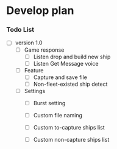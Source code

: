 # Develop plan

### Todo List

- [ ] version 1.0
  - [ ] Game response
    -  [ ] Listen drop and build new ship
    -  [ ] Listen Get Message voice
  - [ ] Feature
    - [ ] Capture and save file
    - [ ] Non-fleet-existed ship detect
  - [ ] Settings
    - [ ] Burst setting
    - [ ] Custom file naming
    - [ ] Custom to-capture ships list
    - [ ] Custom non-capture ships list

